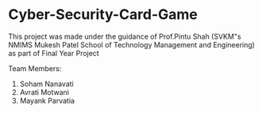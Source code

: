 # Cyber-Security-Card-Game

This project was made under the guidance of Prof.Pintu Shah (SVKM"s NMIMS Mukesh Patel School of Technology Management and Engineering) as part of Final Year Project

Team Members: 
1. Soham Nanavati
2. Avrati Motwani
3. Mayank Parvatia

